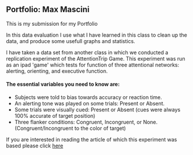 ## Portfolio: Max Mascini
This is my submission for my Portfolio

In this data evaluation I use what I have learned in this class to clean up the data, and produce some usefull graphs and statistics.

I have taken a data set from another class in which we conducted a replication experiment of the AttentionTrip Game.
This experiment was run as an ipad 'game' which tests for function of three attentional networks: alerting, orienting, and executive function.
#### The essential variables you need to know are: 
 - Subjects were told to bias towards accuracy or reaction time.
 - An alerting tone was played on some trials: Present or Absent.
 - Some trials were visually cued: Present or Absent (cues were always 100% accurate of target position)
 - Three flanker conditions: Congruent, Incongruent, or None. (Congruent/Incongruent to the color of target)


If you are interested in reading the article of which this experiment was based please click [here](http://dx.doi.org/10.1016/j.jneumeth.2017.07.008)


